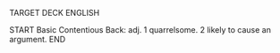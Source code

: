 TARGET DECK
ENGLISH

START
Basic
Contentious
Back: adj. 1 quarrelsome. 2 likely to cause an argument.
END
